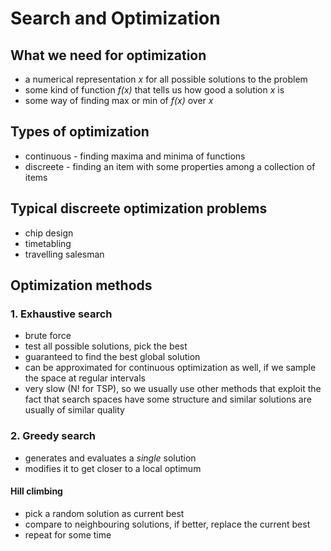 # Search and Optimization

## What we need for optimization
- a numerical representation _x_ for all possible solutions to the problem
- some kind of function _f(x)_ that tells us how good a solution _x_ is
- some way of finding max or min of _f(x)_ over _x_ 

## Types of optimization
- continuous - finding maxima and minima of functions
- discreete - finding an item with some properties among a collection of items

## Typical discreete optimization problems
- chip design
- timetabling
- travelling salesman

## Optimization methods
### 1. Exhaustive search
- brute force
- test all possible solutions, pick the best
- guaranteed to find the best global solution
- can be approximated for continuous optimization as well, if we sample the space at regular intervals
- very slow (N! for TSP), so we usually use other methods that exploit the fact that search spaces have some structure and similar solutions are usually of similar quality
### 2. Greedy search
- generates and evaluates a _single_ solution
- modifies it to get closer to a local optimum
#### Hill climbing
- pick a random solution as current best
- compare to neighbouring solutions, if better, replace the current best
- repeat for some time






